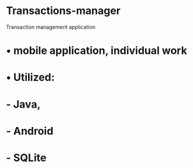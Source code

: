 # Transactions-manager

Transaction management application 
# • mobile application, individual work
# • Utilized: 
# - Java,
# - Android
# - SQLite
